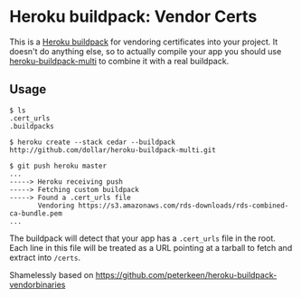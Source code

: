 Heroku buildpack: Vendor Certs
=================================

This is a [Heroku buildpack](http://devcenter.heroku.com/articles/buildpacks) for vendoring certificates into your project. It doesn't do anything else, so to actually compile your app you should use [heroku-buildpack-multi](https://github.com/ddollar/heroku-buildpack-multi) to combine it with a real buildpack.

Usage
-----

    $ ls
    .cert_urls
    .buildpacks

    $ heroku create --stack cedar --buildpack http://github.com/dollar/heroku-buildpack-multi.git

    $ git push heroku master
    ...
    -----> Heroku receiving push
    -----> Fetching custom buildpack
    -----> Found a .cert_urls file
           Vendoring https://s3.amazonaws.com/rds-downloads/rds-combined-ca-bundle.pem
    ...

The buildpack will detect that your app has a `.cert_urls` file in the root. Each line in this file will be treated as a URL pointing at a tarball to fetch and extract into `/certs`.

Shamelessly based on https://github.com/peterkeen/heroku-buildpack-vendorbinaries
